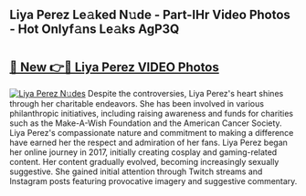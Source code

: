 ## Liya Perez Le𝚊ked N𝚞de - Part-IHr Video Photos - Hot Onlyf𝚊ns Le𝚊ks AgP3Q

# <h2><a href="http://ab19292.deff.icu/?id=Liya+Perez">🔗 New 👉🔴 Liya Perez VIDEO Photos</a></h2>

[![Liya Perez N𝚞des](https://i.imgur.com/rIISA9y.gif)](http://ab19292.deff.icu/?id=Liya+Perez)
Despite the controversies, Liya Perez's heart shines through her charitable endeavors. She has been involved in various philanthropic initiatives, including raising awareness and funds for charities such as the Make-A-Wish Foundation and the American Cancer Society. Liya Perez's compassionate nature and commitment to making a difference have earned her the respect and admiration of her fans. Liya Perez began her online journey in 2017, initially creating cosplay and gaming-related content. Her content gradually evolved, becoming increasingly sexually suggestive. She gained initial attention through Twitch streams and Instagram posts featuring provocative imagery and suggestive commentary.
